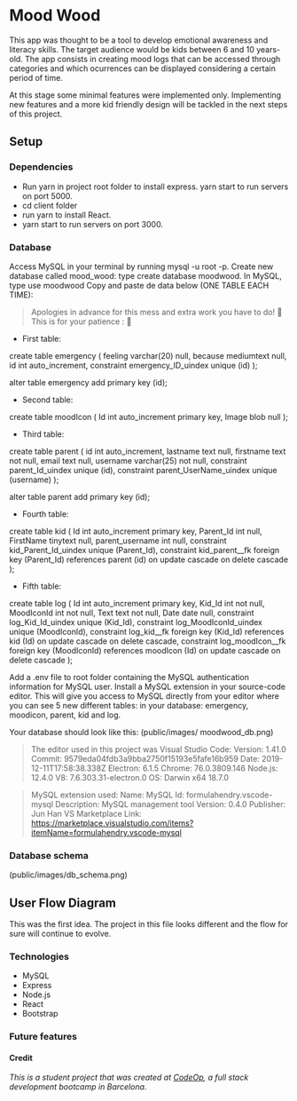 
# Mood Wood

This app was thought to be a tool to develop emotional awareness and literacy skills. The target audience would be kids between 6 and 10 years-old. The app consists in creating mood logs that can be accessed through categories and which ocurrences can be displayed considering a certain period of time.

At this stage some minimal features were implemented only. Implementing new features and a more kid friendly design will be tackled in the next steps of this project.

## Setup

### Dependencies

* Run yarn in project root folder to install express. yarn start to run servers on port 5000.
* cd client folder 
* run yarn to install React. 
* yarn start to run servers on port 3000.


### Database
Access MySQL in your terminal by running mysql -u root -p.
Create new database called mood_wood: type create database moodwood.
In MySQL, type use moodwood
Copy and paste de data below (ONE TABLE EACH TIME):
> Apologies in advance for this mess and extra work you have to do! :see_no_evil:
> This is for your patience : :bouquet:

* First table:

create table emergency
(
    feeling varchar(20) null,
    because mediumtext  null,
    id      int auto_increment,
    constraint emergency_ID_uindex
        unique (id)
);

alter table emergency
    add primary key (id);


* Second table:

create table moodIcon
(
    Id    int auto_increment
        primary key,
    Image blob null
);

* Third table:

create table parent
(
    id        int auto_increment,
    lastname  text        null,
    firstname text        not null,
    email     text        null,
    username  varchar(25) not null,
    constraint parent_Id_uindex
        unique (id),
    constraint parent_UserName_uindex
        unique (username)
);

alter table parent
    add primary key (id);


* Fourth table:

create table kid
(
    Id              int auto_increment
        primary key,
    Parent_Id       int      null,
    FirstName       tinytext null,
    parent_username int      null,
    constraint kid_Parent_Id_uindex
        unique (Parent_Id),
    constraint kid_parent__fk
        foreign key (Parent_Id) references parent (id)
            on update cascade on delete cascade
);

* Fifth table:

create table log
(
    Id         int auto_increment
        primary key,
    Kid_Id     int  not null,
    MoodIconId int  not null,
    Text       text not null,
    Date       date null,
    constraint log_Kid_Id_uindex
        unique (Kid_Id),
    constraint log_MoodIconId_uindex
        unique (MoodIconId),
    constraint log_kid__fk
        foreign key (Kid_Id) references kid (Id)
            on update cascade on delete cascade,
    constraint log_moodIcon__fk
        foreign key (MoodIconId) references moodIcon (Id)
            on update cascade on delete cascade
);

Add a .env file to root folder containing the MySQL authentication information for MySQL user.
Install a MySQL extension in your source-code editor.
This will give you access to MySQL directly from your editor where you can see 5 new different tables: in your database: emergency, moodicon, parent, kid and log. 

Your database should look like this:
(public/images/ moodwood_db.png)

>The editor used in this project was Visual Studio Code:
Version: 1.41.0
Commit: 9579eda04fdb3a9bba2750f15193e5fafe16b959
Date: 2019-12-11T17:58:38.338Z
Electron: 6.1.5
Chrome: 76.0.3809.146
Node.js: 12.4.0
V8: 7.6.303.31-electron.0
OS: Darwin x64 18.7.0

>MySQL extension used:
Name: MySQL
Id: formulahendry.vscode-mysql
Description: MySQL management tool
Version: 0.4.0
Publisher: Jun Han
VS Marketplace Link: https://marketplace.visualstudio.com/items?itemName=formulahendry.vscode-mysql

### Database schema

(public/images/db_schema.png)
 

## User Flow Diagram

This was the first idea. The project in this file looks different and the flow for sure will continue to evolve. 









### Technologies

* MySQL
* Express
* Node.js
* React
* Bootstrap

### Future features




#### Credit

_This is a student project that was created at [CodeOp](http://CodeOp.tech), a full stack development bootcamp in Barcelona._

